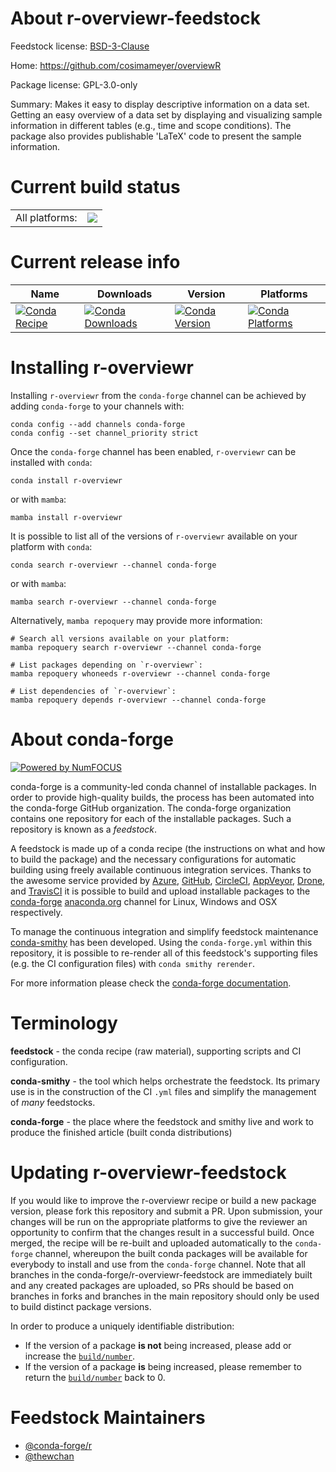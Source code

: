 About r-overviewr-feedstock
===========================

Feedstock license: [BSD-3-Clause](https://github.com/conda-forge/r-overviewr-feedstock/blob/main/LICENSE.txt)

Home: https://github.com/cosimameyer/overviewR

Package license: GPL-3.0-only

Summary: Makes it easy to display descriptive information on a data set.  Getting an easy overview of a data set by displaying and visualizing sample information in different tables (e.g., time and scope conditions).  The package also provides publishable 'LaTeX' code to present the sample information.

Current build status
====================


<table><tr><td>All platforms:</td>
    <td>
      <a href="https://dev.azure.com/conda-forge/feedstock-builds/_build/latest?definitionId=23407&branchName=main">
        <img src="https://dev.azure.com/conda-forge/feedstock-builds/_apis/build/status/r-overviewr-feedstock?branchName=main">
      </a>
    </td>
  </tr>
</table>

Current release info
====================

| Name | Downloads | Version | Platforms |
| --- | --- | --- | --- |
| [![Conda Recipe](https://img.shields.io/badge/recipe-r--overviewr-green.svg)](https://anaconda.org/conda-forge/r-overviewr) | [![Conda Downloads](https://img.shields.io/conda/dn/conda-forge/r-overviewr.svg)](https://anaconda.org/conda-forge/r-overviewr) | [![Conda Version](https://img.shields.io/conda/vn/conda-forge/r-overviewr.svg)](https://anaconda.org/conda-forge/r-overviewr) | [![Conda Platforms](https://img.shields.io/conda/pn/conda-forge/r-overviewr.svg)](https://anaconda.org/conda-forge/r-overviewr) |

Installing r-overviewr
======================

Installing `r-overviewr` from the `conda-forge` channel can be achieved by adding `conda-forge` to your channels with:

```
conda config --add channels conda-forge
conda config --set channel_priority strict
```

Once the `conda-forge` channel has been enabled, `r-overviewr` can be installed with `conda`:

```
conda install r-overviewr
```

or with `mamba`:

```
mamba install r-overviewr
```

It is possible to list all of the versions of `r-overviewr` available on your platform with `conda`:

```
conda search r-overviewr --channel conda-forge
```

or with `mamba`:

```
mamba search r-overviewr --channel conda-forge
```

Alternatively, `mamba repoquery` may provide more information:

```
# Search all versions available on your platform:
mamba repoquery search r-overviewr --channel conda-forge

# List packages depending on `r-overviewr`:
mamba repoquery whoneeds r-overviewr --channel conda-forge

# List dependencies of `r-overviewr`:
mamba repoquery depends r-overviewr --channel conda-forge
```


About conda-forge
=================

[![Powered by
NumFOCUS](https://img.shields.io/badge/powered%20by-NumFOCUS-orange.svg?style=flat&colorA=E1523D&colorB=007D8A)](https://numfocus.org)

conda-forge is a community-led conda channel of installable packages.
In order to provide high-quality builds, the process has been automated into the
conda-forge GitHub organization. The conda-forge organization contains one repository
for each of the installable packages. Such a repository is known as a *feedstock*.

A feedstock is made up of a conda recipe (the instructions on what and how to build
the package) and the necessary configurations for automatic building using freely
available continuous integration services. Thanks to the awesome service provided by
[Azure](https://azure.microsoft.com/en-us/services/devops/), [GitHub](https://github.com/),
[CircleCI](https://circleci.com/), [AppVeyor](https://www.appveyor.com/),
[Drone](https://cloud.drone.io/welcome), and [TravisCI](https://travis-ci.com/)
it is possible to build and upload installable packages to the
[conda-forge](https://anaconda.org/conda-forge) [anaconda.org](https://anaconda.org/)
channel for Linux, Windows and OSX respectively.

To manage the continuous integration and simplify feedstock maintenance
[conda-smithy](https://github.com/conda-forge/conda-smithy) has been developed.
Using the ``conda-forge.yml`` within this repository, it is possible to re-render all of
this feedstock's supporting files (e.g. the CI configuration files) with ``conda smithy rerender``.

For more information please check the [conda-forge documentation](https://conda-forge.org/docs/).

Terminology
===========

**feedstock** - the conda recipe (raw material), supporting scripts and CI configuration.

**conda-smithy** - the tool which helps orchestrate the feedstock.
                   Its primary use is in the construction of the CI ``.yml`` files
                   and simplify the management of *many* feedstocks.

**conda-forge** - the place where the feedstock and smithy live and work to
                  produce the finished article (built conda distributions)


Updating r-overviewr-feedstock
==============================

If you would like to improve the r-overviewr recipe or build a new
package version, please fork this repository and submit a PR. Upon submission,
your changes will be run on the appropriate platforms to give the reviewer an
opportunity to confirm that the changes result in a successful build. Once
merged, the recipe will be re-built and uploaded automatically to the
`conda-forge` channel, whereupon the built conda packages will be available for
everybody to install and use from the `conda-forge` channel.
Note that all branches in the conda-forge/r-overviewr-feedstock are
immediately built and any created packages are uploaded, so PRs should be based
on branches in forks and branches in the main repository should only be used to
build distinct package versions.

In order to produce a uniquely identifiable distribution:
 * If the version of a package **is not** being increased, please add or increase
   the [``build/number``](https://docs.conda.io/projects/conda-build/en/latest/resources/define-metadata.html#build-number-and-string).
 * If the version of a package **is** being increased, please remember to return
   the [``build/number``](https://docs.conda.io/projects/conda-build/en/latest/resources/define-metadata.html#build-number-and-string)
   back to 0.

Feedstock Maintainers
=====================

* [@conda-forge/r](https://github.com/orgs/conda-forge/teams/r/)
* [@thewchan](https://github.com/thewchan/)

